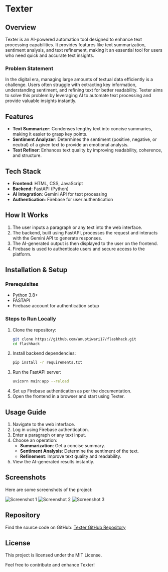 # Texter

## Overview
Texter is an AI-powered automation tool designed to enhance text processing capabilities. It provides features like text summarization, sentiment analysis, and text refinement, making it an essential tool for users who need quick and accurate text insights.

### Problem Statement
In the digital era, managing large amounts of textual data efficiently is a challenge. Users often struggle with extracting key information, understanding sentiment, and refining text for better readability. Texter aims to solve this problem by leveraging AI to automate text processing and provide valuable insights instantly.

## Features
- **Text Summarizer**: Condenses lengthy text into concise summaries, making it easier to grasp key points.
- **Sentiment Analyzer**: Determines the sentiment (positive, negative, or neutral) of a given text to provide an emotional analysis.
- **Text Refiner**: Enhances text quality by improving readability, coherence, and structure.

## Tech Stack
- **Frontend**: HTML, CSS, JavaScript
- **Backend**: FastAPI (Python)
- **AI Integration**: Gemini API for text processing
- **Authentication**: Firebase for user authentication

## How It Works
1. The user inputs a paragraph or any text into the web interface.
2. The backend, built using FastAPI, processes the request and interacts with the Gemini API to generate responses.
3. The AI-generated output is then displayed to the user on the frontend.
4. Firebase is used to authenticate users and secure access to the platform.

## Installation & Setup
### Prerequisites
- Python 3.8+
- FASTAPI
- Firebase account for authentication setup

### Steps to Run Locally
1. Clone the repository:
   ```sh
   git clone https://github.com/anuptiwari17/flashhack.git
   cd flashhack
   ```
2. Install backend dependencies:
   ```sh
   pip install -r requirements.txt
   ```
3. Run the FastAPI server:
   ```sh
   uvicorn main:app --reload
   ```
4. Set up Firebase authentication as per the documentation.
5. Open the frontend in a browser and start using Texter.

## Usage Guide
1. Navigate to the web interface.
2. Log in using Firebase authentication.
3. Enter a paragraph or any text input.
4. Choose an operation:
   - **Summarization**: Get a concise summary.
   - **Sentiment Analysis**: Determine the sentiment of the text.
   - **Refinement**: Improve text quality and readability.
5. View the AI-generated results instantly.

## Screenshots
Here are some screenshots of the project:

![Screenshot 1](image1.png)
![Screenshot 2](image2.png)
![Screenshot 3](image3.png)


## Repository
Find the source code on GitHub: [Texter GitHub Repository](https://github.com/anuptiwari17/flashhack)

## License
This project is licensed under the MIT License.

Feel free to contribute and enhance Texter!

